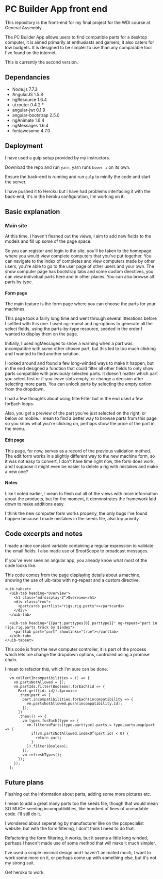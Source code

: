 # PC Builder App front end

This repository is the front-end for my final project for the WDI course at General Assembly.

The PC Builder App allows users to find compatible parts for a desktop computer, it is aimed primarily at enthusiasts and gamers, it also caters for low budgets. 
It is designed to be simpler to use than any comparable tool I've found on the internet. 

This is currently the second version. 

## Dependancies

- Node.js 7.7.3
- AngularJS 1.5.8
- ngResource 1.6.4
- ui.router 0.4.2 *
- angular-jwt 0.1.9
- angular-bootstrap 2.5.0
- ngAnimate 1.6.4
- ngMessages 1.6.4
- fontawesome 4.7.0


## Deployment

I have used a gulp setup provided by my instructors. 

Download the repo and run ```yarn```, yarn runs ```bower i``` on its own.

Ensure the back-end is running and run ```gulp``` to minify the code and start the server.

I have pushed it to Heroku but I have had problems interfacing it with the back-end, it's in the heroku configuration, I'm working on it. 


## Basic explanation

### Main site

At this time, I haven't fleshed out the views, I aim to add new fields to the models and fill up some of the page space. 

So you can register and login to the site, you'll be taken to the homepage where you would view complete computers that you've put together. You can navigate to the index of completes and view computers made by other users, you're able to go to the user page of other users and your own. The show computer page has bootstrap tabs and some custom directives, you can view individual parts here and in other places. You can also browse all parts by type.

#### Form page

The main feature is the form page where you can choose the parts for your machines.

This page took a fairly long time and went through several itterations before I settled with this one. I used ng-repeat and ng-options to generate all the select fields, using the parts-by-type resource, seeded in the order I wanted to display them on the page. 

Initially, I used ngMessages to show a warning when a part was incompatible with some other chosen part, but this led to too much clicking and I wanted to find another solution. 

I looked around and found a few long-winded ways to make it happen, but in the end designed a function that could filter all other fields to only show parts compatible with previously selected parts. It doesn't matter which part you select first or if you leave slots empty, or change a decision after selecting more parts. You can unlock parts by selecting the empty option from the dropdown. 

I had a few thoughts about using filterFilter but in the end used a few forEach loops. 

Also, you get a preview of the part you've just selected on the right, or below on mobile. I mean to find a better way to browse parts from this page so you know what you're clicking on, perhaps show the price of the part in the menu.

#### Edit page

This page, for now, serves as a record of the previous validation method. The edit form works in a slightly different way to the new machine form, so it was not easy to convert, I don't have time right now, the form does work, and I suppose it might even be easier to delete a rig with mistakes and make a new one?

#### Notes 

Like I noted earlier, I mean to flesh out all of the views with more information about the products, but for the moment, it demonstrates the framework laid down to make additions easy. 

I think the new computer form works properly, the only bugs I've found happen because I made mistakes in the seeds file, also top priority. 

## Code excerpts and notes

I made a nice constant variable containing a regular expression to validate the email fields. I also made use of $rootScope to broadcast messages. 

If you've ever seen an angular app, you already know what most of the code looks like.


This code comes from the page displaying details about a machine, showing the use of uib-tabs with ng-repeat and a custom directive.

```
<uib-tabset>
  <uib-tab heading="Overview">
    <h1 class="md-display-2">Overview</h1>
    <div class="row">
      <partcards partlist="rigs.rig.parts"></partcards>
    </div>
  </uib-tab>

  <uib-tab heading="{{part.parttypes[0].parttype}}" ng-repeat="part in rigs.rig.parts track by $index">
    <parttab part="part" showlinks="true"></parttab>
  </uib-tab>
</uib-tabset>

```

This code is from the new computer controller, it is part of the process which lets me change the dropdown options, controlled using a promise chain.

I mean to refactor this, which I'm sure can be done. 

```
  vm.collectIncompatibilities = () => {
    vm.partsNotAllowed = [];
    vm.partIds.filter(Boolean).forEach(id => {
      Part.get({id: id}).$promise
      .then(part => {
        part.incompatibilities.forEach(incompatibility => {
          vm.partsNotAllowed.push(incompatibility.id);
        });
      })
      .then(() => {
        vm.types.forEach(type => {
          vm.filteredParts[type.parttype].parts = type.parts.map(part => {
            if(vm.partsNotAllowed.indexOf(part.id) < 0) {
              return part;
            }
          }).filter(Boolean);
        });
        vm.refreshTypes();
      });
    });
  };

```

## Future plans

Fleshing out the information about parts, adding some more pictures etc.

I mean to add a great many parts too the seeds file, though that would mean SO MUCH seeding incompatibilities, like hundred of lines of unreadable code. I'll still do it.  

I wondered about seperating by manufacturer like on the pcspecialist website, but with the form filtering, I don't think I need to do that. 

Refactoring the form filtering, it works, but it seems a little long winded, perhaps I haven't made use of some method that will make it much simpler. 

I've used a simple minimal design and I haven't animated much, I want to work some more on it, or perhaps come up with something else, but it's not my strong suit. 

Get heroku to work.